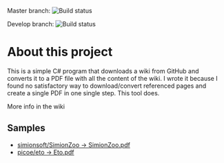 Master branch: ![Build status](https://travis-ci.com/borjafdezgauna/GitHubWikiToPDF.svg?branch=master)

Develop branch: ![Build status](https://travis-ci.com/borjafdezgauna/GitHubWikiToPDF.svg?branch=develop)

# About this project
This is a simple C# program that downloads a wiki from GitHub and converts it to a PDF file with all the content of the wiki. I wrote it because I found no satisfactory way to download/convert referenced pages and create a single PDF in one single step. This tool does.

More info in the wiki

## Samples
- [simionsoft/SimionZoo -> SimionZoo.pdf](https://mega.nz/#!GrwUwICI!kMO8tzDxQ78sqkzDleHOrBoe-J6yVXxgcMwMN8Tx0os)
- [picoe/eto -> Eto.pdf](https://mega.nz/#!Kqgi3KiB!fJvaXp_lVDMdnLmGtHlvWupt2UlK2j5Sz0KfkAfnQLE)

